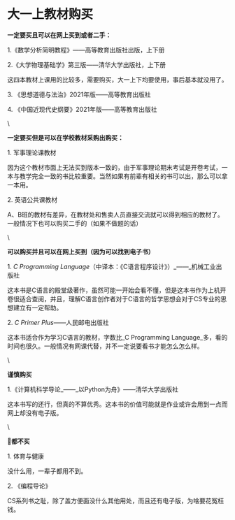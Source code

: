 # 大一上教材购买

**一定要买且可以在网上买到或者二手：**

1.《数学分析简明教程》——高等教育出版社出版，上下册

2.《大学物理基础学》第三版——清华大学出版社，上下册

这四本教材上课用的比较多，需要购买，大一上下均要使用，事后基本就没用了。

3\. 《思想道德与法治》2021年版——高等教育出版社

4\. 《中国近现代史纲要》2021年版——高等教育出版社

\


**一定要买但是可以在学校教材采购出购买：**

1\. 军事理论课教材

因为这个教材市面上无法买到版本一致的，由于军事理论期末考试是开卷考试，一本与教学完全一致的书比较重要。当然如果有前辈有相关的书可以出，那么可以拿一本用。

2\. 英语公共课教材

A、B班的教材有差异，在教材处和售卖人员直接交流就可以得到相应的教材了。一般情况下也可以购买二手的（如果不做题的话）

\


**可以购买并且可以在网上买到（因为可以找到电子书）**

1\. _C Programming Language_（中译本：《C语言程序设计》）_——_机械工业出版社

这本书是C语言的殿堂级著作，虽然可能一开始会看不懂，但是这本书作为上机开卷很适合查阅，并且，理解C语言创作者对于C语言的哲学思想会对于CS专业的思想建立有一定帮助。

2\. _C Primer Plus_——人民邮电出版社

这本书适合作为学习C语言的教材，字数比_C Programming Language_多，看的时间也很久。一般情况有网课代替，并不一定说要看书才能怎么怎么样。

\


**谨慎购买**

1.《计算机科学导论_——_以Python为舟》——清华大学出版社

这本书写的还行，但真的不算优秀。这本书的价值可能就是作业或许会用到一点而网上却没有电子版。

\


🐶**都不买**

1\. 体育与健康

没什么用，一辈子都用不到。

2\. 《编程导论》

CS系列书之耻，除了盖方便面没什么其他用处，而且还有电子版，为啥要花冤枉钱。
